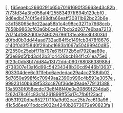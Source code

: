 [
, [f65eaebc2660291b65b70161690f35663e43c82b](https://github.com/pagsegura/java/commit/f65eaebc2660291b65b70161690f35663e43c82b)
, [7f73fd34a3fe056af4f25583497ff694b129ebf0](https://github.com/pagsegura/java/commit/7f73fd34a3fe056af4f25583497ff694b129ebf0)
, [9d6edb4740f5e498dfa66eaff30811b92bc23b6e](https://github.com/pagsegura/java/commit/9d6edb4740f5e498dfa66eaff30811b92bc23b6e)
, [c3d158065e9e22aaa58b1c4c98cc3271b7668ccb](https://github.com/pagsegura/java/commit/c3d158065e9e22aaa58b1c4c98cc3271b7668ccb)
, [7858b9863cf63a6b0ce647bcb2d2677e6baa7213](https://github.com/pagsegura/java/commit/7858b9863cf63a6b0ce647bcb2d2677e6baa7213)
, [2d7f4df882d00e246026796ff31ea86e3bf303b1](https://github.com/pagsegura/java/commit/2d7f4df882d00e246026796ff31ea86e3bf303b1)
, [d0fbd0b3dd44aad732ad84f5c149fcb3478f8676](https://github.com/pagsegura/java/commit/d0fbd0b3dd44aad732ad84f5c149fcb3478f8676)
, [c140f0d3f5840f29bbc1683b1067a50499940d85](https://github.com/pagsegura/java/commit/c140f0d3f5840f29bbc1683b1067a50499940d85)
, [2f2550c25ebff71b797e615f772b5ef7920aa89e](https://github.com/pagsegura/java/commit/2f2550c25ebff71b797e615f772b5ef7920aa89e)
, [5f3e89d5fbd3d42b31c4426bcb184f1c61ea75e0](https://github.com/pagsegura/java/commit/5f3e89d5fbd3d42b31c4426bcb184f1c61ea75e0)
, [9f23c0db8b17dd84a13f72ddc09076808638988d](https://github.com/pagsegura/java/commit/9f23c0db8b17dd84a13f72ddc09076808638988d)
, [d738307e13a16d99c54234348b30cd9446b13637](https://github.com/pagsegura/java/commit/d738307e13a16d99c54234348b30cd9446b13637)
, [803304dee6c3f1febc6aededad29a4cc2f88db02](https://github.com/pagsegura/java/commit/803304dee6c3f1febc6aededad29a4cc2f88db02)
, [5d7850e998f6c70949aa2390b996c4b593e3057e](https://github.com/pagsegura/java/commit/5d7850e998f6c70949aa2390b996c4b593e3057e)
, [99923140b639f533cc876f36de09ade779131388](https://github.com/pagsegura/java/commit/99923140b639f533cc876f36de09ade779131388)
, [13a5930f058ecdc73e8f48f40e0e20869f234da8](https://github.com/pagsegura/java/commit/13a5930f058ecdc73e8f48f40e0e20869f234da8)
, [f262d78c61c83c14261899ff55a17c7fb6f23acf](https://github.com/pagsegura/java/commit/f262d78c61c83c14261899ff55a17c7fb6f23acf)
, [d0531920dba8527171f0a9d92eac25b7cc613a96](https://github.com/pagsegura/java/commit/d0531920dba8527171f0a9d92eac25b7cc613a96)
, [41c5d6ee011bdcc9032a4240b2673672e90823fa](https://github.com/pagsegura/java/commit/41c5d6ee011bdcc9032a4240b2673672e90823fa)
]